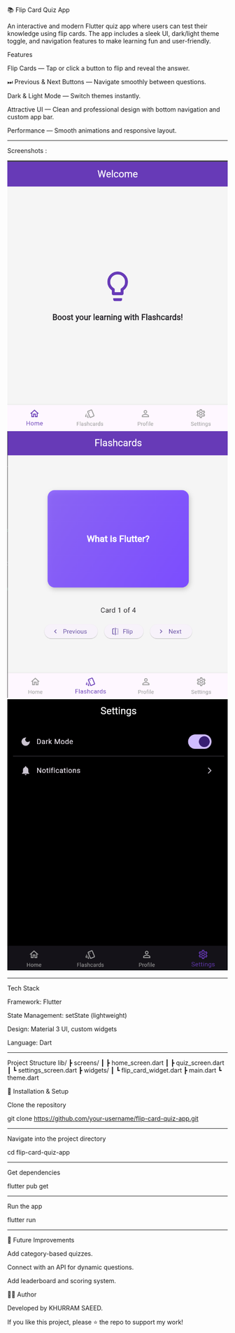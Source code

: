 📚 Flip Card Quiz App

An interactive and modern Flutter quiz app where users can test their knowledge using flip cards. The app includes a sleek UI, dark/light theme toggle, and navigation features to make learning fun and user-friendly.

 Features

 Flip Cards — Tap or click a button to flip and reveal the answer.

⏭ Previous & Next Buttons — Navigate smoothly between questions.

 Dark & Light Mode — Switch themes instantly.

 Attractive UI — Clean and professional design with bottom navigation and custom app bar.

 Performance — Smooth animations and responsive layout.


 ____________________________________________________________________________________________________


Screenshots :

![image alt](https://github.com/khurramdevs/CodeAlpha_FlashCard_Quiz_App/blob/ab1c7d02fc185e3bbdd31cb6e1ddcdfb30b6781e/Q1.PNG)
![image alt](https://github.com/khurramdevs/CodeAlpha_FlashCard_Quiz_App/blob/ab1c7d02fc185e3bbdd31cb6e1ddcdfb30b6781e/Q2.PNG)
![image alt](https://github.com/khurramdevs/CodeAlpha_FlashCard_Quiz_App/blob/ab1c7d02fc185e3bbdd31cb6e1ddcdfb30b6781e/Q3.PNG)

________________________________________________________________________________________________________

 

  Tech Stack

Framework: Flutter

State Management: setState (lightweight)

Design: Material 3 UI, custom widgets

Language: Dart

_____________________________________________________________________________________________________


Project Structure
lib/
 ┣ screens/
 ┃ ┣ home_screen.dart
 ┃ ┣ quiz_screen.dart
 ┃ ┗ settings_screen.dart
 ┣ widgets/
 ┃ ┗ flip_card_widget.dart
 ┣ main.dart
 ┗ theme.dart

🔧 Installation & Setup

Clone the repository

git clone https://github.com/your-username/flip-card-quiz-app.git

___________________________________________

Navigate into the project directory

cd flip-card-quiz-app

_____________________________________

Get dependencies

flutter pub get

________________________________

Run the app

flutter run

_______________________________

📌 Future Improvements

Add category-based quizzes.

Connect with an API for dynamic questions.

Add leaderboard and scoring system.

👨‍💻 Author

Developed by KHURRAM SAEED.

If you like this project, please ⭐ the repo to support my work!
